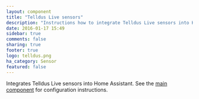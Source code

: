 ```yaml
---
layout: component
title: "Telldus Live sensors"
description: "Instructions how to integrate Telldus Live sensors into Home Assistant."
date: 2016-01-17 15:49
sidebar: true
comments: false
sharing: true
footer: true
logo: telldus.png
ha_category: Sensor
featured: false
---
```


Integrates Telldus Live sensors into Home Assistant. See the [main component] for configuration instructions.

[main component]: /components/tellduslive/
